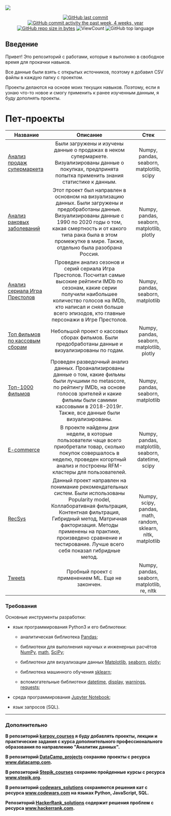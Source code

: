 ![](https://i.pinimg.com/originals/2d/e8/82/2de882cd4f3992ada3d609e3a183f7a4.jpg)

<div id="badges" align="center">

[![GitHub last commit](https://img.shields.io/github/last-commit/QuantumFluxx/pet_projects.svg)](https://github.com/QuantumFluxx/pet_projects) 
[![GitHub commit activity the past week, 4 weeks, year](https://img.shields.io/github/commit-activity/y/QuantumFluxx/pet_projects.svg)](https://github.com/QuantumFluxx/pet_projects) 
[![GitHub repo size in bytes](https://img.shields.io/github/repo-size/QuantumFluxx/pet_projects.svg)](https://github.com/QuantumFluxx/pet_projects)
![ViewCount](https://views.whatilearened.today/views/github/QuantumFluxx/pet_projects.svg?cache=remove)
![GitHub top language](https://img.shields.io/github/languages/top/QuantumFluxx/pet_projects.svg?style=flat)

</div>

## Введение
Привет! Это репозиторий с работами, которые я выполняю в свободное время для прокачки навыков.

Все данные были взять с открытых источников, поэтому я добавил CSV файлы в каждую папку с проектом.

Проекты делаются на основе моих текущих навыков. Поэтому, если я узнаю что-то новое и смогу применить к ранее изученным данным, я буду дополнять проекты.

# Пет-проекты
Название|Описание | Стек
-----------|:-------:|:--------: 
[Анализ продаж супермаркета](https://github.com/QuantumFluxx/Code-example/tree/main/Pet-projects/SuperMarket_Dataset)| Были загружены и изучены данные о продажах в неком супермаркете. Визуализированы данные о покупках, предпринята попытка применить знания статистике к данным. | Numpy, pandas, seaborn, matplotlib, scipy
[Анализ раковых заболеваний](https://github.com/QuantumFluxx/pet_projects/tree/main/Cancer_analysis)| Этот проект был направлен в основном на визуализацию данных. Были загружены и предобработаны данные. Визуализированы данные с 1990 по 2020 годы о том, какая смертность и от какого типа рака была в этом промежутке в мире. Также, отдельно была разобрана Россия. | Numpy, pandas, seaborn, matplotlib, plotly
[Анализ сериала Игра Престолов](https://github.com/QuantumFluxx/pet_projects/tree/main/Game_of_thrones_episodes_analysis)|Проведен анализ сезонов и серий сериала Игра Престолов. Посчитал самые высокие рейтинги IMDb по сезонам, какие серии получили наибольшее количество голосов на IMDb, кто написал и снял больше всего эпизодов, кто главные персонажи в Игре Престолов. | Numpy, pandas, seaborn, matplotlib
[Топ фильмов по кассовым сборам](https://github.com/QuantumFluxx/pet_projects/tree/main/Top_grossing_movies)| Небольшой проект о кассовых сборах фильмов. Были предобработаны данные и визуализированы по годам.| Numpy, pandas, seaborn, matplotlib, plotly
[Топ-1000 фильмов](https://github.com/QuantumFluxx/pet_projects/tree/main/Top_1000_movies)| Проведен разведочный анализ данных. Проанализированы данные о том, какие фильмы были лучшими по metascore, по рейтингу IMDb, на основе голосов зрителей и какие фильмы были самими кассовыми в 2018-2019г. Также, все данные были визуализированы. | Numpy, pandas, seaborn, matplotlib
[E-commerce](https://github.com/QuantumFluxx/pet_projects/tree/main/E-commerce) | В проекте найдены дни недели, в которые пользователи чаще всего приобретали товар, сколько покупок совершалось в неделю, проведен когортный анализ и построены RFM-кластеры для пользователей. | Numpy, pandas, matplotlib, seaborn, datetime, scipy
[RecSys](https://github.com/QuantumFluxx/pet_projects/tree/main/Recommender%20Systems) | Данный проект направлен на понимание рекомендательных систем. Были использованы Popularity model, Коллаборативная фильтрация, Контентная фильтрация, Гибридный метод, Матричная факторизация. Методы применены на практике, произведено сравнение и тестирование. Лучше всего себя показал гибридные метод. | Numpy, scipy, pandas, math, random, sklearn, nltk, matplotlib
[Tweets](https://github.com/QuantumFluxx/Code-example/tree/main/Pet-projects/Tweets)|Пробный проект с применением ML. Еще не закончен. | Numpy, pandas, seaborn, matplotlib, re, nltk



### Требования

Основные инструменты разработки:

* язык программирования Python3 и его библиотеки:

    + аналитическая библиотека [Pandas](https://pandas.pydata.org/);

    + библиотеки для выполнения научных и инженерных расчётов [NumPy](https://numpy.org/), [math](https://docs.python.org/3/library/math.html), [SciPy](https://scipy.org/);

    + библиотеки для визуализации данных [Matplotlib](https://matplotlib.org/), [seaborn](https://seaborn.pydata.org/), [plotly](https://plotly.com/python/);

    + библиотека машинного обучения [sklearn](https://www.sklearn.org/);

    + вспомогательные библиотеки [datetime](https://docs.python.org/3/library/datetime.html), [display](https://ipython.org/ipython-doc/3/api/generated/IPython.display.html), [warnings](https://docs.python.org/3/library/warnings.html), [requests](https://pythonru.com/biblioteki/kratkoe-rukovodstvo-po-biblioteke-python-requests);

* среда программирования [Jupyter Notebook](https://jupyter.org/);

* язык запросов (SQL).

------------

### Дополнительно
**В репозиторий [karpov_courses](https://github.com/QuantumFluxx/karpov_courses) я буду добавлять проекты, лекции и практические задания с курса дополнительного профессионального образования по направлению "Аналитик данных".**

**В репозиторий [DataCamp_projects](https://github.com/QuantumFluxx/DataCamp_projects) сохраняю проекты с ресурса www.datacamp.com.**

**В репозиторий [Stepik_courses](https://github.com/QuantumFluxx/Stepik_courses) сохраняю пройденные курсы с ресурса www.stepik.org.**

**В репозиторий [codewars_solutions](https://github.com/QuantumFluxx/codewars_solutions) сохраняются решения кат с ресурса www.codewars.com на языках Python, JavaScript, SQL.**

**Репозиторий [HackerRank_solutions](https://github.com/QuantumFluxx/HackerRank_solutions) содержит решения проблем с ресурса www.hackerrank.com.**

